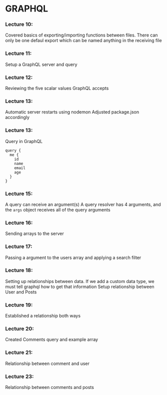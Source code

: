 # GRAPHQL

### Lecture 10:

Covered basics of exporting/importing functions between files.
There can only be one defaul export which can be named anything in the receiving file

### Lecture 11:
Setup a GraphQL server and query

### Lecture 12:
Reviewing the five scalar values GraphQL accepts

### Lecture 13:
Automatic server restarts using nodemon
Adjusted package.json accordingly

### Lecture 13:
Query in GraphQL
```
query {
  me {
    id
    name
    email
    age
  }
}
```
### Lecture 15:
A query can receive an argument(s)
A query resolver has 4 arguments, and the `args` object receives all of the query arguments

### Lecture 16:
Sending arrays to the server

### Lecture 17:
Passing a argument to the users array and applying a search filter

### Lecture 18:
Setting up relationships between data.
If we add a custom data type, we must tell graphql how to get that information
Setup relationship between User and Posts

### Lecture 19:
Established a relationship both ways

### Lecture 20:
Created Comments query and example array

### Lecture 21:
Relationship between comment and user

### Lecture 23:
Relationship between comments and posts
